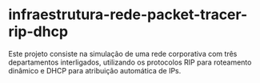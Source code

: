 # infraestrutura-rede-packet-tracer-rip-dhcp
Este projeto consiste na simulação de uma rede corporativa com três departamentos interligados, utilizando os protocolos RIP para roteamento dinâmico e DHCP para atribuição automática de IPs.
